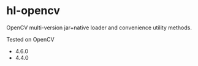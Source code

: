 # hl-opencv
OpenCV multi-version jar+native loader and convenience utility methods.

Tested on OpenCV 
- 4.6.0
- 4.4.0
